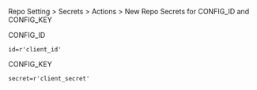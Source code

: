 Repo Setting > Secrets > Actions > New Repo Secrets for CONFIG_ID and CONFIG_KEY

  CONFIG_ID
  ```shell
  id=r'client_id'
  ```
  CONFIG_KEY
  ```shell
  secret=r'client_secret'
  ```
